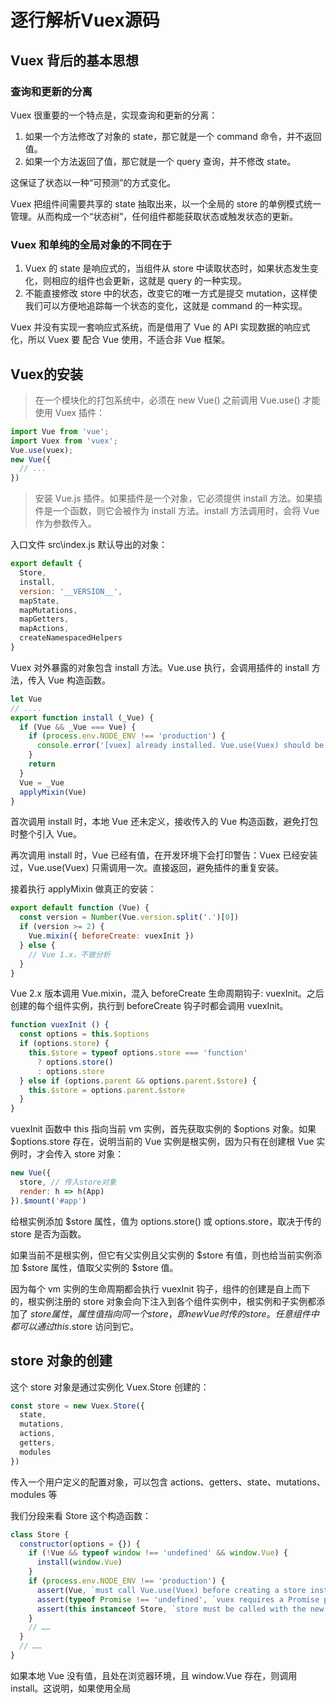 # 逐行解析Vuex源码

## Vuex 背后的基本思想

### 查询和更新的分离
Vuex 很重要的一个特点是，实现查询和更新的分离：

1. 如果一个方法修改了对象的 state，那它就是一个 command 命令，并不返回值。
2. 如果一个方法返回了值，那它就是一个 query 查询，并不修改 state。

这保证了状态以一种“可预测”的方式变化。

Vuex 把组件间需要共享的 state 抽取出来，以一个全局的 store 的单例模式统一管理。从而构成一个“状态树”，任何组件都能获取状态或触发状态的更新。

### Vuex 和单纯的全局对象的不同在于

1. Vuex 的 state 是响应式的，当组件从 store 中读取状态时，如果状态发生变化，则相应的组件也会更新，这就是 query 的一种实现。
2. 不能直接修改 store 中的状态，改变它的唯一方式是提交 mutation，这样使我们可以方便地追踪每一个状态的变化，这就是 command 的一种实现。

Vuex 并没有实现一套响应式系统，而是借用了 Vue 的 API 实现数据的响应式化，所以 Vuex 要 配合 Vue 使用，不适合非 Vue 框架。

## Vuex的安装

> 在一个模块化的打包系统中，必须在 new Vue() 之前调用 Vue.use() 才能使用 Vuex 插件：

```js
import Vue from 'vue';
import Vuex from 'vuex';
Vue.use(vuex);
new Vue({
  // ...
})
```

> 安装 Vue.js 插件。如果插件是一个对象，它必须提供 install 方法。如果插件是一个函数，则它会被作为 install 方法。install 方法调用时，会将 Vue 作为参数传入。

入口文件 src\index.js 默认导出的对象：

```js
export default {
  Store,
  install,
  version: '__VERSION__',
  mapState,
  mapMutations,
  mapGetters,
  mapActions,
  createNamespacedHelpers
}
```
Vuex 对外暴露的对象包含 install 方法。Vue.use 执行，会调用插件的 install 方法，传入 Vue 构造函数。

```js
let Vue
// ....
export function install (_Vue) {
  if (Vue && _Vue === Vue) {
    if (process.env.NODE_ENV !== 'production') {
      console.error('[vuex] already installed. Vue.use(Vuex) should be called only once.')
    }
    return
  }
  Vue = _Vue
  applyMixin(Vue)
}
```
首次调用 install 时，本地 Vue 还未定义，接收传入的 Vue 构造函数，避免打包时整个引入 Vue。

再次调用 install 时，Vue 已经有值，在开发环境下会打印警告：Vuex 已经安装过，Vue.use(Vuex) 只需调用一次。直接返回，避免插件的重复安装。

接着执行 applyMixin 做真正的安装：

```js
export default function (Vue) {
  const version = Number(Vue.version.split('.')[0])
  if (version >= 2) {
    Vue.mixin({ beforeCreate: vuexInit })
  } else {
    // Vue 1.x，不做分析
  }
}
``` 

Vue 2.x 版本调用 Vue.mixin，混入 beforeCreate 生命周期钩子: vuexInit。之后创建的每个组件实例，执行到 beforeCreate 钩子时都会调用 vuexInit。

```js
function vuexInit () {
  const options = this.$options
  if (options.store) {
    this.$store = typeof options.store === 'function'
      ? options.store()
      : options.store
  } else if (options.parent && options.parent.$store) {
    this.$store = options.parent.$store
  }
}
```

vuexInit 函数中 this 指向当前 vm 实例，首先获取实例的 $options 对象。如果 $options.store 存在，说明当前的 Vue 实例是根实例，因为只有在创建根 Vue 实例时，才会传入 store 对象：

```js
new Vue({
  store, // 传入store对象
  render: h => h(App)
}).$mount('#app')
```

给根实例添加 $store 属性，值为 options.store() 或 options.store，取决于传的 store 是否为函数。

如果当前不是根实例，但它有父实例且父实例的 $store 有值，则也给当前实例添加 $store 属性，值取父实例的 $store 值。

因为每个 vm 实例的生命周期都会执行 vuexInit 钩子，组件的创建是自上而下的，根实例注册的 store 对象会向下注入到各个组件实例中，根实例和子实例都添加了 $store 属性，属性值指向同一个 store，即 new Vue 时传的 store。任意组件中都可以通过 this.$store 访问到它。

## store 对象的创建

这个 store 对象是通过实例化 Vuex.Store 创建的：

```js
const store = new Vuex.Store({
  state,
  mutations,
  actions,
  getters,
  modules
})
```
传入一个用户定义的配置对象，可以包含 actions、getters、state、mutations、modules 等

我们分段来看 Store 这个构造函数：

```js
class Store {
  constructor(options = {}) {
    if (!Vue && typeof window !== 'undefined' && window.Vue) {
      install(window.Vue)
    }
    if (process.env.NODE_ENV !== 'production') {
      assert(Vue, `must call Vue.use(Vuex) before creating a store instance.`)
      assert(typeof Promise !== 'undefined', `vuex requires a Promise polyfill in this browser.`)
      assert(this instanceof Store, `store must be called with the new operator.`)
    }
    // ……
  }
  // ……
}
```

如果本地 Vue 没有值，且处在浏览器环境，且 window.Vue 存在，则调用 install。这说明，如果使用全局 <script> 标签引入 Vuex，不需要用户手动调用 Vue.use(Vuex)，它能主动调用 install 安装。

在开发环境中，会执行3个断言函数，如果条件不具备则会抛错。

```js
export function assert (condition, msg) {
  if (!condition) throw new Error(`[vuex] ${msg}`)
}
```
3个断言函数所做的事是：

1. 如果本地 Vue 没有值，抛错：实例化 Store 之前必须调用 Vue.use(Vuex)。
2. 如果 Promise 不能用，抛错：Vuex 需要依赖 Promise。
3. 如果 Store 函数里的 this 不是 Store 实例，抛错：Store 必须用 new 调用。

判断完环境后，往 Store 实例挂载一些属性：

```js
const { plugins = [], strict = false } = options
this._committing = false // 提交mutation的标志
this._actions = Object.create(null) // 存放用户定义的所有actions
this._actionSubscribers = [] // action订阅函数集合
this._mutations = Object.create(null) // 存放用户定义的所有mutations
this._wrappedGetters = Object.create(null) // 存放用户定义的所有getters
this._modules = new ModuleCollection(options) // module收集器
this._modulesNamespaceMap = Object.create(null) // 模块命名空间
this._subscribers = [] // 所有mutation的订阅函数
this._watcherVM = new Vue() // Vue实例，利用它的$watch方法来观测变化 
this._makeLocalGettersCache = Object.create(null)//存放生成的本地getters的缓存
// ...
```

其中的重点是：`this._modules = new ModuleCollection(options)`，稍后会仔细介绍 new ModuleCollection 做了什么事，继续看 Store：
 
```js
const store = this
const { dispatch, commit } = this
this.dispatch = function boundDispatch (type, payload) {
  return dispatch.call(store, type, payload)
}
this.commit = function boundCommit (type, payload, options) {
  return commit.call(store, type, payload, options)
}
```

store 变量保存当前 store 实例。并缓存 Store 原型的 dispatch 和 commit 方法。然后给 store 实例添加同名方法，分别实际调用原型的 dispatch 和 commit 方法，这不是多此一举，而是为了保证执行时的 this 始终指向 store 实例。

这样 commit 和 dispatch 在别的函数内调用时，this 必然指向 store 实例，比如在 dispatch 里调用 commit，或在 mutation handler 中调用 commit 提交另一个 mutation。

接着看 Store 构造函数：

```js
this.strict = strict // options的strict值赋给实例的strict
const state = this._modules.root.state
installModule(this, state, [], this._modules.root)
resetStoreVM(this, state)
plugins.forEach(plugin => plugin(this))
```

然后获取根 state。this._modules 是 ModuleCollection 的实例，它的 root 其实是根 module 对象，根 module 的 state 属性值是根state。

调用 installModule 进行模块的安装，传入 store 实例、根state、[]、根 module。

调用 resetStoreVM 函数，对 state 进行响应式化处理。

遍历 plugins 数组，逐个调用 Vuex 自己的插件函数。

到目前为止，Store 构造函数已经过了一遍。new Store 主要做了三件事：

1. 初始化一些内部属性，重点是 this._modules = new ModuleCollection(options)
2. 执行 installModule，安装模块
3. 执行 resetStoreVM，使store响应式化

我们将逐个细说这三个，我们先看实例化 Store 时配置对象该怎么传：

## Store 对象该怎么传

```js
this._modules = new ModuleCollection(options)

class ModuleCollection {
  constructor (rawRootModule) {
    this.register([], rawRootModule, false)
  }
}
```
new ModuleCollection(options) 会调用 register 函数。
```js
register (path, rawModule, runtime = true) {
  if (process.env.NODE_ENV !== 'production') {
    assertRawModule(path, rawModule)
  }
  // ...
}
```
生产环境下，会调用 assertRawModule 函数，对用户传入的配置对象做规范化校验。

```js
function assertRawModule (path, rawModule) {
  Object.keys(assertTypes).forEach(key => {
    if (!rawModule[key]) return
    const assertOptions = assertTypes[key]
    forEachValue(rawModule[key], (value, type) => {
      assert(
        assertOptions.assert(value),
        makeAssertionMessage(path, key, type, value, assertOptions.expected)
      )
    })
  })
}
```
首先会获取 assertTypes 的自有属性组成的数组，我们看看 assertTypes 对象：

```js
const functionAssert = {
  assert: value => typeof value === 'function',
  expected: 'function'
}
const objectAssert = {
  assert: value => typeof value === 'function' ||
    (typeof value === 'object' && typeof value.handler === 'function'),
  expected: 'function or object with "handler" function'
}
const assertTypes = {
  getters: functionAssert,
  mutations: functionAssert,
  actions: objectAssert
}
```
可见，Object.keys(assertTypes) 就是 ['getters','mutations','actions']

```js
Object.keys(assertTypes).forEach(key => {
    if (!rawModule[key]) return
    const assertOptions = assertTypes[key]
    forEachValue(rawModule[key], (value, type) => {
      assert(
        assertOptions.assert(value),
        makeAssertionMessage(path, key, type, value, assertOptions.expected)
      )
    })
  })
```
遍历该数组，执行回调，首先如果当前配置对象中不存在当前遍历的属性，直接返回。比如配置对象中没有传 actions，则不用校验 actions。
 
否则，获取 assertTypes 对象中对应的属性值，赋给 assertOptions，比如 'getters' 的属性值就是 functionAssert 对象

接着调用 forEachValue 函数对 key 对应的配置对象进行遍历。我们先看看 forEachValue 函数：

```js
export function forEachValue (obj, fn) {
  Object.keys(obj).forEach(key => fn(obj[key], key))
}
```

forEachValue 函数会遍历传入的 obj 对象的自有属性 key，逐个调用 fn。
```js
forEachValue(rawModule[key], (value, type) => {
  assert(
    assertOptions.assert(value),
    makeAssertionMessage(path, key, type, value, assertOptions.expected)
  )
})
```
forEachValue 会遍历 key 对应的属性值对象，执行回调，执行 assert 函数：如果 assertOptions.assert(value) 返回 false，则抛错，错误提示内容由 makeAssertionMessage 函数生成。

当 key 为 'getters'/'mutations'，则 assertOptions.assert 函数为：`value => typeof value === 'function'`

意味着，用户传的 getters 和 mutations 对象中的属性值需要传函数，否则会抛错。

当 key 为 'actions'，则 assertOptions.assert 函数就是：

```js
value => typeof value === 'function' ||
    (typeof value === 'object' && typeof value.handler === 'function')
```

这表明，用户传的 actions 对象中的属性值可以是函数，也可以是包含 handler 函数的对象，否则就会抛错。

所以 assertRawModule 函数校验用来户传入的 getters、mutations、actions 对象，如果没有按要求传就会抛错，给出提示。

## Module 收集

> store 使用单一的状态树，用一个对象包含了全部的应用层级的状态，每个应用将仅仅包含一个 store 实例。

如果应用变得很复杂，store 对象就可能很臃肿。为了解决这个问题，Vuex 允许我们将 store 分割成模块，每个模块都有自己的 state 、mutation、action、getter、甚至是嵌套模块，像下面这样从上至下进行同样方式的分割：

```js
const moduleA = {
  state: { ... },
  mutations: { ... },
  actions: { ... },
  getters: { ... }
}
const moduleB = {
  state: { ... },
  mutations: { ... },
  actions: { ... }
}
const store = new Vuex.Store({
  modules: {
    a: moduleA,
    b: moduleB
  }
})
store.state.a // -> moduleA 的状态
store.state.b // -> moduleB 的状态
```

如果把 store 本身看作是根 module，它有嵌套的子 module，形成一种用配置对象描述的树形结构。模块的收集其实靠 new ModuleCollection 实现的。

```js
class ModuleCollection {
  constructor (rawRootModule) {
    this.register([], rawRootModule, false)
  }
  register (path, rawModule, runtime = true) {
    if (process.env.NODE_ENV !== 'production') {
      assertRawModule(path, rawModule)
    }
    const newModule = new Module(rawModule, runtime)
    if (path.length === 0) {
      this.root = newModule
    } else {
      const parent = this.get(path.slice(0, -1))
      parent.addChild(path[path.length - 1], newModule)
    }
    if (rawModule.modules) {
      forEachValue(rawModule.modules, (rawChildModule, key) => {
        this.register(path.concat(key), rawChildModule, runtime)
      })
    }
  }
  // ...
}
```
register 原型方法接收的 3 个参数：

1. path：路径，是模块配置对象的属性名组成的数组，是模块的唯一标识。像刚刚的例子，根模块的 path 为[]，它的子模块 moduleA 的 path 是 ['a']，子模块 moduleB 的 path 是 ['b']，如果它们各自还有子模块，则 path 就大致形如 ['a','a1']、['b','b1']
2. rawModule：当前模块的配置对象。rawRootModule 就是实例化 Store 时传入的配置对象。我们把创建的 store 对象看作是根 module，它的配置对象看作根 module 的配置对象。
3. runtime 表示是否是一个运行时创建的 module，默认为 true。

```js
this.register([], rawRootModule, false)
```
new ModuleCollection 实际调用 register，传入 []，说明注册的是根 module。rawRootModule 是实例化 Store 时传入的配置对象。

我们分段看 register：

```js
if (process.env.NODE_ENV !== 'production') {
  assertRawModule(path, rawModule) // 对配置对象做规范化校验
}
const newModule = new Module(rawModule, runtime)
if (path.length === 0) {
  this.root = newModule
} else {
  const parent = this.get(path.slice(0, -1))
  parent.addChild(path[path.length - 1], newModule)
}
```

new Module 根据当前的配置对象创建一个 Module 实例，赋给 newModule。后面会详谈 Module 构造函数。

如果 path 是空数组，说明当前注册的是根模块，则把创建的根模块对象赋给当前 ModuleCollection 实例的 root 属性。

如果 path 不是空数组，说明当前注册的是子模块，稍后会讲解。接着：

```js
if (rawModule.modules) {
  forEachValue(rawModule.modules, (rawChildModule, key) => {
    this.register(path.concat(key), rawChildModule, runtime)
  })
}
```
如果当前配置对象传了嵌套子模块，则遍历 modules 对象里的每个子模块名 key，递归调用 register，传入的路径是 path.concat(key)，当前注册的模块的路径拼接上当前遍历的 key，就是子模块的路径。第二个参数是子模块的配置对象。

我们现在捋一捋：实例化 Store 会实例化 MoudleCollection，调用 register 进行根 module 的注册，如果根配置对象配置了嵌套的子模块，会继续调用 register 注册子 module。此时 path 不是空数组，回到刚刚的 else 语句块:

```js
if (path.length === 0) {
  this.root = newModule
} else {
  const parent = this.get(path.slice(0, -1))
  parent.addChild(path[path.length - 1], newModule)
}
```

此时 path 是当前注册的子模块的路径，path.slice(0, -1) 是父模块的 path，传入 get 方法执行，是为了获取该当前子模块的父 module 对象，我们看看 get 方法：

```js
get (path) {
  return path.reduce((module, key) => {
    return module.getChild(key)
  }, this.root)
}
```

reduce 的详细用法参考 [reduce - MDN](https://developer.mozilla.org/zh-CN/docs/Web/JavaScript/Reference/Global_Objects/Array/Reduce)

我们先看一下 getChild 和 addChild 这两个 Module 的原型方法，再回来理解 get。

```js
getChild (key) {
  return this._children[key]
}
addChild (key, module) {
  this._children[key] = module
}
```

getChild 方法返回 this._children[key]，即通过 key 获取到当前 module 的子 module 对象，我们讲 Module 构造函数时会讲 _children 属性。

addChild 方法是给当前 module 的 _children 对象，添加 key 和对应的子模块对象。

回到 get：

```js
get (path) {
  return path.reduce((module, key) => {
    return module.getChild(key)
  }, this.root)
}
```

为方便理解，假设传入 get 的 path 为 ['a','b','c']。reduce 累加器的初始值为根 module，第一次迭代中，执行回调返回模块名为 'a' 的子 module，并且它会作为下次迭代的累加器的值，即传给回调的第一个参数 module，第二次迭代执行返回 'a' 模块下的 'b' 子模块对象，以此类推，最后返回 ['a','b','c'] 对应的模块。

所以 get 方法作用是根据 path 返回对应的 module 对象。

```js
 const parent = this.get(path.slice(0, -1))
 parent.addChild(path[path.length - 1], newModule)
```

path 数组的最后一项，即当前模块名，newModule 是当前模块对象，它们被添加到父模块对象的 _children 对象中。

依靠 module 的 _children 属性，父子模块对象之间建立起联系。一个树形结构的配置对象，转成了一个个散落的有父子关系的 module 对象。

概况来说，new ModuleCollection，做了两件事：

1. 根据未加工的配置对象通过 new Module 创建 module 对象
2. 通过调用 register，建立父子 module 对象之间的联系

new Module 是在 new ModuleCollection 的过程中发生的，先生成模块对象，再建立父子模块对象的联系。

## Module 构造函数

用户定义模块的配置对象传入 new Moudle 执行后，生成 module 对象。

```js
class Module {
  constructor (rawModule, runtime) {
    this.runtime = runtime
    this._children = Object.create(null)
    this._rawModule = rawModule
    const rawState = rawModule.state
    this.state = (typeof rawState === 'function' ? rawState() : rawState) || {}
  }
  get namespaced () {
    return !!this._rawModule.namespaced
  }
  // 原型方法后续会介绍
}
```

Module 的实例会挂载 _children 属性，值为一个用来存放当前模块的子模块对象的对象。会挂载 _rawModule 属性，保存当前模块的配置对象。

先获取配置对象中 state 的属性值 rawState。然后给 Module 实例添加 state 属性，属性值为 rawState() 或 rawState，取决于 rawState 是否为函数，如果当前模块的配置对象没有传 state，则也赋为一个空对象。

和 Vue 组件里的 data 一样，用户声明模块的 state 可以传一个返回一个对象的函数，返回的对象会赋给模块的 state 属性。如果是传的是纯对象，则该 state 对象会通过引用被共享，导致它被修改时，store 或模块间数据相互污染。

因为有时我们可能需要创建一个模块的多个实例，比如，多次 new Store 创建多个 store 实例，或在一个 store 中多次注册同一个模块。

```js
get namespaced () {
  return !!this._rawModule.namespaced
}
```

namespaced 是 Module 的原型属性，代表当前模块是否开启了命名空间，Module 实例读取 namespaced 属性会触发 get 方法，根据模块的配置对象的 namespaced 属性值返回真假。

### installModule

讲完模块对象的创建和模块的收集，接着就是模块的安装，即这句：

```js
installModule(this, state, [], this._modules.root)
```
installModule 其实做了几件事：
1. 往 store._modulesNamespaceMap 对象中存入命名空间和对应的 module
2. 给模块的 state 添加子 state
3. 注册用户配置的 mutation getter 和 action
4. 递归注册子模块

```js
function installModule(store, rootState, path, module, hot) {
  const isRoot = !path.length 
  const namespace = store._modules.getNamespace(path) 
  // ...
}
```

installModule 函数接收什么参数：

- store：new Vuex.Store 时传入的 store 对象。
- rootState：根 state 对象
- path：当前的模块的路径数组
- module：当前模块对象
- hot：是否支持热重载（这里不讨论它）

installModule 代码较长，我们分段来看：

```js
const isRoot = !path.length
const namespace = store._modules.getNamespace(path)
```

变量 isRoot 的真假代表当前模块是否为根模块。接着，调用 getNamespace 根据当前模块的 path 获取当前模块的命名空间。我们看看 getNamespace：

```js
getNamespace (path) {
  let module = this.root
  return path.reduce((namespace, key) => {
    module = module.getChild(key)
    return namespace + (module.namespaced ? key + '/' : '')
  }, '')
}
```
首先获取根模块对象，然后 path.reduce 调用，累加器初始值为''，每次迭代返回的字符串覆盖给 namespace，凡是模块开启了命名空间，就将当前命名空间字符串拼上当前的模块名和'/'，否则拼接''。

迭代结束，namespace 获取到当前模块的命名空间字符串。

继续看 installModule：

```js
if (module.namespaced) {
  if (store._modulesNamespaceMap[namespace] && process.env.NODE_ENV !== 'production') {
    console.error(`[vuex] duplicate namespace ${namespace} for the namespaced module ${path.join('/')}`)
  }
  store._modulesNamespaceMap[namespace] = module
}
```
store._modulesNamespaceMap 对象存放各个开启了命名空间的模块的命名空间字符串，如果当前模块的命名空间字符串已经存在于该对象，则警告提示：重复的命名空间名。

如果不存在，则将命名空间和对应的 module 对象，添加到 _modulesNamespaceMap 对象中。

继续看 installModule 的代码：

```js
if (!isRoot && !hot) {
  const parentState = getNestedState(rootState, path.slice(0, -1))
  const moduleName = path[path.length - 1]
  store._withCommit(() => {
    if (process.env.NODE_ENV !== 'production') {
      if (moduleName in parentState) {
        console.warn(
          `[vuex] state field "${moduleName}" was overridden by a module with the same name at "${path.join('.')}"`
        )
      }
    }
    Vue.set(parentState, moduleName, module.state)
  })
}
```
如果当前模块不是根模块，且非热更新，执行 if 语句块：调用 getNestedState 获取当前模块的父模块的 state。

```js
function getNestedState (state, path) {
  return path.reduce((state, key) => state[key], state)
}
```

父模块的 path 调用 reduce，累加器的初始值为根 state，每次迭代返回出它的子模块的 state，沿着 path 路径，一个个获取子 state，直到获取到当前 state 的父 state。就比如`store.state` >> `store.state.a` >> `store.state.a.b`...

`const moduleName = path[path.length - 1]` 获取到当前模块的模块名

接着调用 store._withCommit，传入回调函数：

```js
store._withCommit(() => {
  if (process.env.NODE_ENV !== 'production') {
    if (moduleName in parentState) {
      console.warn(
        `[vuex] state field "${moduleName}" was overridden by a module with the same name at "${path.join('.')}"`
      )
    }
  }
  Vue.set(parentState, moduleName, module.state)
})
```

回调函数中：开发环境下，假设当前模块名叫 'value'，如果它的父模块 foo 的 state 对象中也有 'value'，当你通过 store.state.foo.value 获取父模块 foo 的 state 的 value 值时，你拿到的却是当前 value 模块的配置对象。父模块的 state 的 value 属性被屏蔽了。

因此，如果模块名已存在于父模块的 state 对象中，会给出报错提示。接着：

`Vue.set(parentState, moduleName, module.state)`

Vue.set 给父模块的 state 对象添加响应式属性，属性名为当前模块名，属性值为模块的 state 对象。于是，读取父模块的 state 对象中的当前模块名，就获得当前模块的 state 值。并且这些 state 属性是响应式的。

所以根 state 对象会添加它的子 state 属性，如果子模块还嵌套子模块，installModule 时会把当前模块的 state 添加到父 state 中。

我们回头看看 _withCommit 这个 Store 的原型方法

```js
_withCommit (fn) {
  const committing = this._committing
  this._committing = true
  fn()
  this._committing = committing
}
```
_withCommit 接收函数 fn，把 store._committing 置为 true，然后执行 fn，再把 store._committing 恢复为原值，保证了 fn 执行过程中 store._committing 始终为 true。

为什么要这么做？Vuex 把所有对 state 的修改 (mutation) 操作都放在 _withCommit 的回调 fn 中进行，以此保证这个过程中 store._committing 为 true，其他时候都为 false。当用户在 mutation 之外修改 state，就便于报错提示。

接下来，生成一个包含本地化的方法和属性的，类似 store 对象那样的对象 local：

```js
const local = module.context = makeLocalContext(store, namespace, path)
```

执行 makeLocalContext 方法，传入 store 对象，当前模块的命名空间，当前 path，返回值赋给 local 和 module.context。

```js
function makeLocalContext (store, namespace, path) {
  const noNamespace = namespace === ''
  const local = {
    // dispatch:....
    // commit:....
  }
  Object.defineProperties(local, {
    getters: {
      // ...
    },
    state: {
      // ...
    }
  })
  return local
}
```

noNamespace 的真假，代表该模块是否开启了命名空间。然后创建对象 local，里面定义 dispatch、commit 方法和 getters 和 state 属性，最后返回出 local 对象。

我们先看 local.dispatch：

```js
const local = {
  dispatch: noNamespace ? store.dispatch : (_type, _payload, _options) => {
    const args = unifyObjectStyle(_type, _payload, _options)
    const { payload, options } = args
    let { type } = args
    if (!options || !options.root) {
      type = namespace + type
      if (process.env.NODE_ENV !== 'production' && !store._actions[type]) {
        console.error(`[vuex] unknown local action type: ${args.type}, global type: ${type}`)
        return
      }
    }
    return store.dispatch(type, payload)
  },
}
```

如果当前模块没有开启命名空间，则 local.dispatch 就取 store.dispatch。后面会仔细讲 store.dispatch。

如果当前模块开启了命名空间，则重新定义 local.dispatch 方法，它可以接收三个参数：
1. _type：即 action 的名称
2. _payload：载荷对象
3. _options：配置对象

参数先传入 unifyObjectStyle 函数做归一化处理，返回值赋给 args：

```js
function unifyObjectStyle (type, payload, options) {
  if (isObject(type) && type.type) {
    options = payload
    payload = type
    type = type.type
  }
  if (process.env.NODE_ENV !== 'production') {
    assert(typeof type === 'string', `expects string as the type, but found ${typeof type}.`)
  }
  return { type, payload, options }
}
```

如果第一个参数传的是对象且有 type 属性，则把传入的第二个参数作为 options，第一个参数作为 payload，type 取第一个参数的 type 属性。如果 type 不是字符串，抛出错误。

最后返回出包含 type, payload, options 的对象，再从中解构出 type, payload, options 变量。

```js
dispatch: noNamespace ? store.dispatch : (_type, _payload, _options) => {  
  const args = unifyObjectStyle(_type, _payload, _options)
  const { payload, options } = args
  let { type } = args
  if (!options || !options.root) {
    type = namespace + type
    if (process.env.NODE_ENV !== 'production' && !store._actions[type]) {
      console.error(`[vuex] unknown local action type: ${args.type}, global type: ${type}`)
      return
    }
  }
  return store.dispatch(type, payload)
},
```

如果 local.dispatch 没有接收到配置对象或没传 root:true，则 type 要加上命名空间字符串作为前缀。如果接收的配置对象中传了 root:true，则 type 不做变动。

如果 store._actions 这个存放已注册的 action 方法的对象中，没有 type 对应的值，说明当前 dispatch 的 action 还没注册，报错提示并直接返回。

最后调用 store.dispatch，传入的 type 是考虑了命名空间的 type。这意味着，local.dispatch 接收到的本地 type 会在函数中转成全局 type，即考虑了命名空间，转而调用 store.dispatch。

接着看 local.commit。如果当前模块没有开启命名空间，则 local.commit 就是 store.commit，否则重新定义 local.commit：

```js
commit: noNamespace ? store.commit : (_type, _payload, _options) => {
  const args = unifyObjectStyle(_type, _payload, _options)
  const { payload, options } = args
  let { type } = args
  if (!options || !options.root) {
    type = namespace + type
    if (process.env.NODE_ENV !== 'production' && !store._mutations[type]) {
      console.error(`[vuex] unknown local mutation type: ${args.type}, global type: ${type}`)
      return
    }
  }
  store.commit(type, payload, options)
}
```

接收 mutation type、载荷对象、配置对象，传入 unifyObjectStyle 做归一化处理。再从返回值中解构出 type, payload, options 变量。

如果 local.commit 没有接收到配置对象或没传 root:true，则 type 字符串要加上命名空间字符串作为前缀，否则 type 不做改动。

接着判断，如果 store._mutations 这个存放已注册的 mutation 方法的对象里，不存在 type 对应的值，报错提示，告诉用户提交的 mutation 不存在，直接返回。

最后调用并返回 store.commit，传入的是考虑了命名空间的 type。这意味着，local.commit 接收到的本地 type 会在函数中转成全局 type，即考虑了命名空间，转而调用 store.commit

```js
Object.defineProperties(local, {
  getters: {
    get: noNamespace
      ? () => store.getters
      : () => makeLocalGetters(store, namespace)
  },
  state: {
    get: () => getNestedState(store.state, path)
  }
})
return local
```

继续给 local 对象添加两个只读的响应式属性：getters 和 state。

读取 local.getters 时，如果当前模块没有开启命名空间，则直接返回 store.getters。如果开启了命名空间，返回 makeLocalGetters 的执行结果，传入的是 store 对象和当前的命名空间。读取 local.state 时，返回当前模块的 state 对象。

看看 makeLocalGetters 函数是如何生成本地 getters 的：

```js
function makeLocalGetters (store, namespace) {
  if (!store._makeLocalGettersCache[namespace]) {
    const gettersProxy = {}
    const splitPos = namespace.length
    Object.keys(store.getters).forEach(type => {
      if (type.slice(0, splitPos) !== namespace) return
      const localType = type.slice(splitPos)
      Object.defineProperty(gettersProxy, localType, {
        get: () => store.getters[type],
        enumerable: true
      })
    })
    store._makeLocalGettersCache[namespace] = gettersProxy
  }
  return store._makeLocalGettersCache[namespace]
}
```
store._makeLocalGettersCache 对象专门缓存模块的命名空间和对应的 getters。

如果该缓存对象已经存在当前命名空间，则直接返回其缓存值，否则，执行if语句块：定义一个空对象 gettersProxy，遍历 store.getters 对象，当前遍历的 type 从开头截取一个命名空间字符串的长度，如果得到的字符串和命名空间字符串不相同，直接返回，继续遍历。

遇到相同的，则获取去掉命名空间前缀的本地 getter 名，将它作为只读属性添加到 gettersProxy 对象中，属性值是 store.getters 中对应的全局 getter。

遍历结束后，gettersProxy 对象就存放了该开启了命名空间的模块下的所有本地 getter 名，和它对应的 getter。

然后将 gettersProxy 赋给 store._makeLocalGettersCache[namespace]。因此 _makeLocalGettersCache 对象中，一个 namespace 对应一个对象，存放该模块下的 getter。

可见，makeLocalGetters 就是根据命名空间在全局 getters 对象中找出当前命名空间对应的模块的所有的 getter，返回一个 key 是本地 getter 名，val 是对应的 getter 的对象。

到此 local 对象填充完毕，里面是为当前模块设置的 dispatch、commit 方法，和 getter 和 state 属性

回到 installModule 函数，接着是对用户配置的 mutation 进行注册，调用 Module 的原型方法 forEachMutation，将回调函数传入执行

```js
module.forEachMutation((mutation, key) => {
  var namespacedType = namespace + key;
  registerMutation(store, namespacedType, mutation, local);
})
```
```js
forEachMutation (fn) {
  if (this._rawModule.mutations) {
    forEachValue(this._rawModule.mutations, fn)
  }
}
```
如果当前模块的配置对象传了 mutations，遍历该 mutations 对象执行回调。回调首先将 type 名加上当前模块的 namespace 作为前缀。然后调用 registerMutation 注册，可见注册 mutation 用的是全局 type。

```js
function registerMutation (store, type, handler, local) {
  const entry = store._mutations[type] || (store._mutations[type] = [])
  entry.push(function wrappedMutationHandler (payload) {
    handler.call(store, local.state, payload)
  })
}
```
结合`registerMutation(store, namespacedType, mutation, local);`来看

registerMutation 函数接收的这 4 个参数：

1. store：new Vuex.Store 创建的 store 实例
2. namespacedType：结合了命名空间字符串的全局 mutation 名
3. mutation：对应的处理函数。
4. local：一个包含为当前模块设置的局部化的 dispatch、commit 方法，和 getters、state 属性的对象

```js
function registerMutation (store, type, handler, local) {
  const entry = store._mutations[type] || (store._mutations[type] = [])
  entry.push(function wrappedMutationHandler (payload) {
    handler.call(store, local.state, payload)
  })
}
```

如果当前遍历的全局 mutation 名在 store._mutations 对象中没有对应的值，则将它添加进去，初始化为空数组，用来存放对应的用户配置的 handler。

接着往数组里推入 handler 的封装函数，handler 执行时的 this 指向 store，且传入 handler 的是 local.state。这样用户在书写 handler 时可以通过 this 引用到 store，通过局部的 state 名能获取到当前模块的 state 值。

遍历完当前模块的 mutations 对象后，store._mutations 对象中，每一个全局 mutation 名，对应一个存放了包裹后的 mutation 函数的数组。这就是 mutation 的注册。

接着是 action 的注册：

```js
module.forEachAction((action, key) => {
  const type = action.root ? key : namespace + key
  const handler = action.handler || action
  registerAction(store, type, handler, local)
})
```
```js
forEachAction (fn) {
  if (this._rawModule.actions) {
    forEachValue(this._rawModule.actions, fn)
  }
}
```
如果当前模块的配置对象传了 actions，则遍历 actions 对象执行 fn。在 fn 中，如果用户配置 action 时没有传 root: true，则 type 为本地的 action 名，如果配置了root: true，则 type 为命名空间字符串加上本地 action 名。

用户配置 action 时，可以传一个包含 handler 的对象，也可以直接传 handler 函数。

调用 registerAction 进行 action 的注册。

```js
function registerAction (store, type, handler, local) {
  const entry = store._actions[type] || (store._actions[type] = [])
  entry.push(function wrappedActionHandler (payload) {
    let res = handler.call(store, {
      dispatch: local.dispatch,
      commit: local.commit,
      getters: local.getters,
      state: local.state,
      rootGetters: store.getters,
      rootState: store.state
    }, payload)
    if (!isPromise(res)) {
      res = Promise.resolve(res)
    }
    if (store._devtoolHook) {
      // ...
    } else {
      return res
    }
  })
}
```
store._actions 对象存放 action 名和对应的 handler，如果该缓存对象中当前 action 名没有对应的值，则初始化为[]。然后向该数组中推入用户传的 handler 的包装函数。

包装函数中，首先调用 handler 函数，返回值赋给 res，执行时的 this 指向 store 对象，handler 接收一个和 store 实例具有相同方法的 context 对象，但 context 的 state getters commit dispatch 是局部化的属性和方法。比如，调用 context.commit 提交模块中的 mutation 时，传入本地 type 即可，即便该模块开启了命名空间。

如果返回值 res 不是 promise 实例，则将它包裹为成功值为 res 的 promise 实例，即用 action handler 经过注册后的函数执行必返回 promise 实例。

接着，对用户配置的 getter 进行注册

```js
module.forEachGetter((getter, key) => {
  const namespacedType = namespace + key
  registerGetter(store, namespacedType, getter, local)
})

forEachGetter (fn) {
  if (this._rawModule.getters) {
    forEachValue(this._rawModule.getters, fn)
  }
}
```
遍历用户给当前模块的配置对象传的 getters 对象，执行回调，在回调中，获取当前模块的命名空间和 getter 名拼接后的字符串，然后调用 registerGetter 注册 getter。

这么看来注册 getter 和 mutation 都是用的全局 type。注册 action，如果没有配置 root:true，也是使用全局 type，否则使用局部的 type。

```js
function registerGetter (store, type, rawGetter, local) {
  if (store._wrappedGetters[type]) {
    if (process.env.NODE_ENV !== 'production') {
      console.error(`[vuex] duplicate getter key: ${type}`)
    }
    return
  }
  store._wrappedGetters[type] = function wrappedGetter (store) {
    return rawGetter(local.state,local.getters,store.state,store.getters)
  }
}
```
注册 getter，如果当前全局 getter 名已经存在于 store._wrappedGetters 对象中，则报错提示：重复的 getter 名字。然后直接返回。如果不是，则往该对象中添加全局 getter 名和对应的封装后的 getter 函数。

用户配置的 rawGetter 函数执行传入的是 local.state, local.getters 和 store.state, store.getters。local.state 是当前模块下的 state。用户书写 getter 函数时，第一个参数拿到的是模块的局部 state。

到此 mutation action getter 注册完毕，来到了 installModule 的最后一步：子模块的安装：

```js
module.forEachChild((child, key) => {
  installModule(store, rootState, path.concat(key), child, hot)
})
forEachChild (fn) {
  forEachValue(this._children, fn)
}
```

遍历当前模块的 _children 数组中所有的子模块对象，递归调用 installModule，传入：store 对象，根state，子模块的 path，子模块对象本身，和 hot。子模块的 mutation、action、getter 也得到注册。


## Store原型方法commit和dispatch
### commit

更改 state 只能通过提交 mutation，mutation 和事件类似：每个 mutation 都有一个事件类型 type 和回调函数 handler，handler 是用户书写的，它接收 local.state 作为第一个参数。

commit 是 Store 的原型方法：

```js
commit (_type, _payload, _options) {
  const {type, payload, options} = unifyObjectStyle(_type, _payload, _options)
  const mutation = { type, payload }
  const entry = this._mutations[type]
  if (!entry) {
    if (process.env.NODE_ENV !== 'production') {
      console.error(`[vuex] unknown mutation type: ${type}`)
    }
    return
  }
  this._withCommit(() => {
    entry.forEach(function commitIterator (handler) {
      handler(payload)
    })
  })
  // ...
}
```
commit 可以接收 3 个参数：

1. _type：要提交的 mutation 的 type 字符串
2. _payload：载荷对象
3. _options：配置对象，比如可以传 root: true，它允许在命名空间模块里提交根的 mutation

我们分段来看看 commit 的代码：

```js
const {type, payload, options} = unifyObjectStyle(_type, _payload, _options)
const mutation = { type, payload }
```

首先，unifyObjectStyle 函数对参数做统一化处理。再解构出 type, payload, options 变量。接着创建一个包含 type 和 payload 的对象 mutation。

```js
const entry = this._mutations[type]
if (!entry) {
  if (process.env.NODE_ENV !== 'production') {
    console.error(`[vuex] unknown mutation type: ${type}`)
  }
  return
}
```
接着获取 store._mutations 对象中的 type 对应的数组，它存放的是该 type 对应的 mutation 处理函数。如果该数组不存在，说明该 mutation 没有注册过，所以无法提交该 mutation，在开发环境下打印警告，并直接返回。

接下来，继续看：

```js
this._withCommit(() => {
  entry.forEach(function commitIterator (handler) {
    handler(payload)
  })
})
```

遍历 store._mutations[type] 数组，执行数组里的 handler，传入用户调用 commit 时传入的 payload。因为 handler 执行是在修改 state，所以要 _withCommit 的包裹保证 store._committing 为 true。

接下来:
```js
this._subscribers
      .slice()
      .forEach(sub => sub(mutation, this.state))
```
store._subscribers 数组存放的是订阅 mutation 的函数，commit 提交 mutation 时，将数组中所有的订阅函数逐个执行，传入{ type, payload }和根state。通过 store.subscribe 方法注册订阅 mutation 的函数，用于追踪 state 的变化。

mutation 中必须是同步操作，即 Vuex 希望全部状态的改变都用同步方式实现。因为这样状态改变后，订阅函数执行，马上就追踪到一个新的状态。如果 mutation 中异步改变状态，订阅函数执行时，异步操作还没执行，状态的改变变得不可追踪。

### dispatch

dispatch 也是 Store 的原型方法，它的作用是分发 action。action 类似于 mutation，不同的是 action 不可以直接更改状态，但可以提交 mutation，且可以包含异步操作。

dispatch 的代码比较长，分段看：

```js
dispatch (_type, _payload) {
  const {type, payload } = unifyObjectStyle(_type, _payload)
  const action = { type, payload }
  const entry = this._actions[type]
  if (!entry) {
    if (process.env.NODE_ENV !== 'production') {
      console.error(`[vuex] unknown action type: ${type}`)
    }
    return
  }
  // ....
}
```
unifyObjectStyle 先做参数做归一化。归一化后的 type, payload 放入一个对象 action

store._actions[type] 是存放 type 对应的 action 方法的数组。如果该数组不存在，说明该 type 的 action 还没注册，报警提示，然后直接返回。

继续：

```js
try {
  this._actionSubscribers
    .slice()
    .filter(sub => sub.before)
    .forEach(sub => sub.before(action, this.state))
} catch (e) {
  if (process.env.NODE_ENV !== 'production') {
    console.warn(`[vuex] error in before action subscribers: `)
    console.error(e)
  }
}
```
遍历 store._actionSubscribers 数组，过滤出存在 before 方法的项，再将所有 before 方法遍历执行。try catch 语句捕获这个过程中的错误。

再接下来：

```js
const result = entry.length > 1
  ? Promise.all(entry.map(handler => handler(payload)))
  : entry[0](payload)
return result.then(res => {
  // ...
  return res
})
```
如果 action type 对应的 handler 有多个，可能每个都用 promise 管控了异步操作。如果只是遍历执行这些处理函数：entry.map(handler => handler(payload))，返回的数组赋给 result，由于这是同步代码，所以 result 数组里的 promise 的状态是 pending，等异步有了结果，result 数组里的 promise 才会改变状态。

而 `Promise.all(entry.map(handler => handler(payload)))` 返回一个 promise 实例，map 返回的数组里所有 promise 都成功或数组里不包含 promise 时，这个 promise 才会成功，如果其中有一个失败了，则该 promise 失败。

Promise.all 返回的 promise 实例赋给 result，起初是 pending 状态，等所有 promise 都有结果了，则 result 也有结果了。

如果 action type 的 handler 只有一个，则执行它，传入 payload，返回值赋给 result。

经过注册后的 action handler 被包裹成一个必定返回 promise 的函数，所以 entry[0](payload) 必返回 promise 实例。因此 result 必定是 promise 实例。

```js
return result.then(res => {
  try {
    this._actionSubscribers
      .filter(sub => sub.after)
      .forEach(sub => sub.after(action, this.state))
  } catch (e) {
    if (process.env.NODE_ENV !== 'production') {
      console.warn(`[vuex] error in after action subscribers: `)
      console.error(e)
    }
  }
  return res
})
```

异步有了结果，promise 成功的话，执行 then 的成功回调，在成功回调中，遍历 store._actionSubscribers 数组，过滤出带有 after 方法的项，遍历执行所有 after 方法，最后返回出 res。

store.dispatch 最后返回 then 返回的 promise。用户可以用它继续 then，并在成功回调中拿到 res。

```js
store.dispatch('actionA').then((res) => {
  // ....
})
```
res 是 actionA 函数返回的 promise 里的成功值，如果 handler 有多个，则它是数组。如果只有一个，则它是单个值。

## resetStoreVM

现在来到实例化 Store 构造函数的核心三件事的最后一件：响应式化 state

```js
resetStoreVM(this, state)
```
为什么要响应变化，因为在各个 Vue 实例里用到 store 的 state 的话，希望每当状态发生变化时，相应的组件会得到更新

传入 resetStoreVM 的 this 是 store 对象，state 是根 state，我们看看 resetStoreVM：

```js
function resetStoreVM (store, state, hot) {
  const oldVm = store._vm
  store.getters = {}
  store._makeLocalGettersCache = Object.create(null)
  const wrappedGetters = store._wrappedGetters
  const computed = {}
  forEachValue(wrappedGetters, (fn, key) => {
    computed[key] = partial(fn, store)
    Object.defineProperty(store.getters, key, {
      get: () => store._vm[key],
      enumerable: true
    })
  })
  // ...
}
```

首先将 store._vm 赋给 oldVm，缓存一下旧的 vm 实例。然后给 store 对象上添加 getters 和 _makeLocalGettersCache 属性，值均为一个空对象。

store._wrappedGetters 对象存放已注册的 getter 方法。再定义一个 computed 空对象。遍历已注册的 getter 方法，往 computed 对象添加同名方法，方法值为 partial(fn, store)。

```js
function partial (fn, arg) {
  return () => {
    return fn(arg)
  }
}
```

传入 partial 的是已注册的 getter 方法和 store 对象，返回一个新的函数，新函数实际执行 getter 方法，getter 执行接收 store 对象。

为什么不直接给 computed 对象添加 getter。因为为了 getter 在外部调用时，也能引用 partial 函数作用域中的 store 这个私有形参，形成了闭包，而 partial 的 store 也通过闭包引用了 resetStoreVM 的私有形参 store，所以 store 不会随着 resetStoreVM 函数执行结束而销毁。否则 resetStoreVM 执行后，store 就不再驻留在内存中了，getter 方法中引用不到 store 对象。

接着往 store.getters 这个空对象添加只读属性，属性名是 getter 名，读取返回 store._vm[key]

```js
Object.defineProperty(store.getters, key, {
  get: () => store._vm[key],
  enumerable: true
})
```

问题来了，store._vm 是怎么来的，上面怎么会有 getter 的同名属性？接着看 resetStoreVM 函数：

```js
const silent = Vue.config.silent
Vue.config.silent = true
store._vm = new Vue({
  data: {
    $$state: state
  },
  computed
})
Vue.config.silent = silent
```
首先缓存 Vue.config.silent 的值。然后将 Vue.config.silent 置为 true，创建 Vue 实例完后将它恢复为原来的值，保证了这期间 Vue 不会打印日志与警告。因为借用 Vue 创建实例的过程可能会存在一些不严格的模式，但不希望因此报错。

实例化 Vue 时，$$state 会转成响应式属性，它的属性值：根state 会被深度观测，内部属性也响应式化。

我们知道，安装了 Vuex 后，之后创建的所有 vm 实例能引用到 store 对象。读取 vm.$store.state，即读取 store.state，而 Store 构造函数有 state 原型属性：
，
```js
get state () {
  return this._vm._data.$$state
}
```

返回的是 store._vm._data.$$state。我们知道，Vue 把 data 数据挂载到 vm 实例的 _data 上，所以 store._vm._data 访问到的是定义的 data 对象，store._vm._data.$$state 访问的是 data 中的 $$state，即根state。

这样就实现了在vm实例中，通过 vm.$store.state 访问根 state 对象，并且 state 对象内部的属性是响应式的。

```js
store._vm = new Vue({
  // ...
  computed
})
```
并且，computed 对象作为 computed 选项传入 new Vue，里面存放的 getter 方法被注册为计算属性。

举个例子，在某个 vm 实例中访问 vm.$store.getters.xxx，即访问 store.getters.xxx。前面讲过，Vuex 已经向 store.getters 对象添加了响应式只读属性 xxx，因此会触发 get 方法，返回 store._vm.xxx

```js
Object.defineProperty(store.getters, key, {
  get: () => store._vm[key],
  enumerable: true
})
```

xxx 这个 getter 名已经被注册为 store._vm 的计算属性了，所以 store._vm.xxx 可以访问到 xxx 的 getter 方法。

继续看 resetStoreVM：

```js
if (store.strict) {
  enableStrictMode(store)
}
```
如果是严格模式，调用 enableStrictMode 函数，传入 store

```js
function enableStrictMode (store) {
  store._vm.$watch(function () { return this._data.$$state }, () => {
    if (process.env.NODE_ENV !== 'production') {
      assert(store._committing, `do not mutate vuex store state outside mutation handlers.`)
    }
  }, { deep: true, sync: true })
}
```
由 Vue 源码可知，$watch 执行会执行 `function () { return this._data.$$state }` 函数，从而收集创建出来的 watcher，watcher 监听了 `store._vm._data.$$state` 这个数据属性，配置对象是 `{ deep: true, sync: true }` 意味着 $$state 属性值(根state)会被深度观测，当 state 发生变化时，watcher 的 update 方法执行，会重新求值，并执行 $watch 的回调函数。

在该回调函数中，如果当前 store._committing 为 false，则会抛错。因为 mutation 执行期间之外 _committing 都是false，说明 state 在 mutation 函数以外被修改。所以 enableStrictMode 函数为 state 设置了一个监听，在它被修改时执行回调，给用户提示。

接着：

```js
if (oldVm) {
  if (hot) {
    store._withCommit(() => {
      oldVm._data.$$state = null
    })
  }
  Vue.nextTick(() => oldVm.$destroy())
}
```
如果之前就创建过 store.vm，现在 resetStoreVM 要创建新的 vm 和 watcher，要销毁旧的 vm 实例，但不希望在同步代码中销毁，会阻塞代码的执行，所以调用 nextTick 方法将销毁的操作放到异步队列中。销毁旧的 vm 实例意味着会将创建的 watcher 销毁，不再监听 state 

resetStoreVM 函数就看完了。

## 辅助函数的实现

### mapState

在组件中使用 state 数据 xxx 可以通过 this.$store.state.xxx，为了简便，可以将 xxx 声明为当前组件的计算属性。当一个组件需要使用到多个 state 时，逐一声明为计算属性也很麻烦。这时就需要 mapState 辅助函数：
```js
const mapState = normalizeNamespace((namespace, states) => {
  var res = {};
  if (process.env.NODE_ENV !== 'production' && !isValidMap(states)) {
    console.error('[vuex] mapState: mapper parameter must be either an Array or an Object')
  }
  normalizeMap(states).forEach(function (ref) {
    // ...
  });
  return res
});
```

mapState 是 normalizeNamespace 函数的返回值，看看 normalizeNamespace 函数：

```js
function normalizeNamespace (fn) {
  return (namespace, map) => {
    if (typeof namespace !== 'string') {
      map = namespace
      namespace = ''
    } else if (namespace.charAt(namespace.length - 1) !== '/') {
      namespace += '/'
    }
    return fn(namespace, map)
  }
}
```
normalizeNamespace 接收函数 fn，返回新的函数，因此 mapState 指向该新函数。如果 namespace 接收的不是字符串，就把它赋给 map，namespace 赋为''。如果 namespace 是字符串，但末尾字符不是"/" ，会给它的末尾加上"/"。

处理后的 namespace 和 map 传入 fn 执行，mapState 函数最后返回它的执行结果：
```js
const mapState = normalizeNamespace((namespace, states) => {
  var res = {};
  if (process.env.NODE_ENV !== 'production' && !isValidMap(states)) {
    console.error('[vuex] mapState: mapper parameter must be either an Array or an Object')
  }
  normalizeMap(states).forEach(({ key, val }) => {
    // ...
  });
  return res
});
```

fn 执行，规定 states 必须是数组或纯对象，并最后返回 res 对象。因此 mapState 函数返回 res 对象。

继续看回调 fn，normalizeMap(states) 返回了什么？

```js
function normalizeMap (map) {
  if (!isValidMap(map)) return []
  return Array.isArray(map)
    ? map.map(key => ({ key, val: key }))
    : Object.keys(map).map(key => ({ key, val: map[key] }))
}
```
normalizeMap(states) 的 states 即用户调用 mapState 时传入的数组或对象，如果都不是，让它为[]，如果 states 为数组，比如 mapState(['count', 'hhah'])，则将数组每项 key 字符串转成{ key: key, val: key }。

```js
mapState({
  a: state => state.some.nested.module.a,
  b: state => state.some.nested.module.b
})
```

如上，如果 states 是对象，获取对象中的所有属性组成的数组，将数组的每项 key 字符串转成 { key: key, val: map[key] }

可见 normalizeMap 函数将调用 mapState 时传入的 map 转成一个由对象组成的数组。然后对它 forEach 遍历：

```js
normalizeMap(states).forEach(({ key, val }) => {
  res[key] = function mappedState () {
    let state = this.$store.state
    let getters = this.$store.getters
    if (namespace) {
      const module = getModuleByNamespace(this.$store, 'mapState', namespace)
      if (!module) return
      state = module.context.state
      getters = module.context.getters
    }
    return typeof val === 'function'
      ? val.call(this, state, getters)
      : state[val]
  }
  // mark vuex getter for devtools
  res[key].vuex = true
})
```

forEach 的回调中，key 拿到当前遍历对象中的 key 值，val 拿到对象中的 val 值。然后给 res 对象添加方法，方法名为 key，方法为 mappedState 函数。

mappedState 函数首先获取到全局 state 和 getters 赋给 state 和 getters。如果用户调用 mapState 传了 namespace 字符串，否则它为''，所以如果 namespace 存在，调用 getModuleByNamespace 获取对应的 module 对象。

```js
function getModuleByNamespace (store, helper, namespace) {
  const module = store._modulesNamespaceMap[namespace]
  if (process.env.NODE_ENV !== 'production' && !module) {
    console.error(`[vuex] module namespace not found in ${helper}(): ${namespace}`)
  }
  return module
}
```

我们知道，经过 installModule 后，所有命名空间和它对应的模块对象已经缓存到 store._modulesNamespaceMap。在该对象中找到并返回 namespace 对应的 module。

```js
normalizeMap(states).forEach(({ key, val }) => {
  res[key] = function mappedState () {
    let state = this.$store.state
    let getters = this.$store.getters
    if (namespace) {
      const module = getModuleByNamespace(this.$store, 'mapState', namespace)
      if (!module) return
      state = module.context.state
      getters = module.context.getters
    }
    return typeof val === 'function'
      ? val.call(this, state, getters)
      : state[val]
  }
  // mark vuex getter for devtools
  res[key].vuex = true
})
```
如果用户 mapstate 传的命名空间没有写对，没有获取到对应的 module，则 mappedState 就直接返回。如果获取到了，则把当前模块的 state 和 getters 覆盖给 state 和 getters，说明如果用户 mapstate 时传了命名空间，并且它有对应的模块，则 state 和 getters 是本地的 state 和 getters。

mappedState 函数会根据 val 是否是函数，返回 val.call(this, state, getters) 或 state[val]

val 是 normalizeMap(states) 数组中当前遍历对象的 val 值，如果它是函数，说明用户调用 mapState 传的是包含函数的对象，则直接调用 val，执行时 this 指向当前 Vue 实例，因为 mapState 调用的环境中，this 指向当前 Vue 实例。val 执行传入 state，getters，说明用户书写 val 函数可以接收到 state 和 getters。

如果 val 不是函数，说明用户调用 mapState 传的是由 state 名组成的数组，那么返回 state 对象中 val 对应的 state 值。

综上可知：mapState 函数的第一个参数可以选传模块的命名空间字符串，第二个参数可以传由 state 名组成的数组，这样 state 名就映射为同名的计算属性。也可以传一个对象，属性是自定义属性名，属性值可以是函数，也可以是 state 名字符串。

mapState 最后返回 res 对象，里面存放的属性名可能是 state 名，或用户自定义的属性名，属性值是 mappedState 函数，函数执行返回 state 对象中对应 state 值，或是 val 函数的执行返回值

因此，你可以这么使用mapState

比如
```js
computed: mapState({
  count: state => state.count,
  countAlias: 'count',  
  countPlus (state) { //没有用箭头函数，因为this要指向当前组件实例
    return state.count + this.localCount
  }
})
```
传入 mapState 的对象就是 map 对象，经过 normalizeMap 的处理，转成由对象{ key, val }组成的数组，遍历该数组，往 res 对象里添加方法，方法名为 key，如果 val 是函数，就直接返回 val 的执行结果，如果不是，就返回 state 中 val 的值。

用户给 mapState 传入的 map 可以是数组，比如：

```js
computed: mapState([
  'count', // 映射 this.count 为 store.state.count
  'xxxxx'
])
```
mapState 会将数组的每项转成 {'count': 'count'} 这样的对象，遍历数组，往 res 对象添加方法，方法名为'count'，方法本身执行返回 store.state.count

mapState 返回的 res 对象，利用对象展开运算符，将里面的方法直接混入到 computed 的选项对象中，且不会影响用户定义别的计算属性：

```js
computed: {
  localComputed () { /* ... */ },
  ...mapState({
    // ...
  })
}
```

带命名空间的模块里的 state 怎么通过 mapState 获取？可以这么写

```js
computed: {
  ...mapState({
    a: state => state.some.nested.module.a,
    b: state => state.some.nested.module.b
  })
},
```
"a"、"b" 是用户起的计算属性名，属性值是返回 state 数据的函数，这样就能绑定带命名空间的模块，但这么写明显比较繁琐。

用户 mapState 时第一个参数可以传模块的空间命名字符串，这样所有的绑定会自动将该模块作为上下文。

```js
computed: {
  ...mapState('some/nested/module', {
    a: state => state.a,
    b: state => state.b
  })
},
```
前面说过，mapState 会根据命名空间获取对应的模块，然后函数中的 state 就不再是全局 state，而被覆盖为对应模块的本地 state，剩下的逻辑和前面一样，传入的 map 对象中的函数的 state 参数拿到的是当前模块的本地 state。

到此 mapState 的内部实现就讲完了。

### mapGetters
和 mapState 的实现很像。
```js
var mapGetters = normalizeNamespace((namespace, getters) => {
  const res = {}
  normalizeMap(getters).forEach(({ key, val }) => {
    val = namespace + val
    res[key] = function mappedGetter () {
      if (namespace && !getModuleByNamespace(this.$store, 'mapGetters', namespace)) {
        return
      }
      if (process.env.NODE_ENV !== 'production' && !(val in this.$store.getters)) {
        console.error(`[vuex] unknown getter: ${val}`)
        return
      }
      return this.$store.getters[val]
    }
    res[key].vuex = true
  })
  return res
})
```
我们这直接讲了，不分段了。mapGetters 接收 namespace（可选）和 getters（一个map对象），mapGetters 指向 normalizeNamespace 执行返回的函数，mapGetters 执行实际执行传入 normalizeNamespace 的回调函数。

用户传的 map 对象有两种形式：

1. ['getter1', 'getter2']   数组项就是 store 里 getter 的实际名称
2. { myGetter1: 'getter1'}  你想将 getter 起另外的名称，就这样使用对象去定义

在这个回调函数中，首先定义一个待返回的对象 res，将传入的 map 对象经过 normalizeMap 处理成数组，对应上面的例子分别是：

1. [{'getter1':'getter1'}, {'getter2':'getter2'}]
1. [{'myGetter1':'getter1'}]

调用 forEach 函数进行遍历，key 取到数组当前遍历对象里的 key，val 取它的 val，如果存在命名空间的话，val 字符串前面还要拼上命名空间字符串

往 res 对象中添加键值对，属性值为 key，属性值为 mappedGetter 函数，函数执行返回 store 里的 getters 中 val 对应的 getter，最后 mapGetters 执行返回出这个 res 对象

所以 ...mapGetter(...) 可以直接放在 computed 选项的配置对象中，被注册为计算属性，处理函数返回值是 store.getters 对应的属性值

### mapActions
```js
  var mapActions = normalizeNamespace((namespace, actions) => {
    const res = {}
    normalizeMap(actions).forEach(({ key, val }) => {
      res[key] = function mappedAction (...args) {
        // get dispatch function from store
        let dispatch = this.$store.dispatch
        if (namespace) {
          const module = getModuleByNamespace(this.$store, 'mapActions', namespace)
          if (!module) return
          dispatch = module.context.dispatch
        }
        return typeof val === 'function'
          ? val.apply(this, [dispatch].concat(args))
          : dispatch.apply(this.$store, [val].concat(args))
      }
    })
    return res
  })
```

和前面俩一样，mapActions 执行实际执行传入 normalizeNamespace 的回调。

在回调函数中，准备一个空对象 res。

normalizeMap 会将 mapActions 接收的 action 对象格式化成一个数组，每一项都是一个类似这样的对象：{ key: key, val: val }，遍历数组，往 res 对象中添加键值对：action 名和它对应的 mappedAction 函数。res 对象经过展开后可以注册在 methods 选项对象中，所以这个 mappedAction 函数就是一个 method。

args 是 mappedAction 函数所接收的参数数组，这个函数中，首先用 dispatch 变量缓存 this.$store.dispatch 的方法，如果 namespace 存在，说明 mapActions 时传入的第一个参数是带命名空间的字符串，根据 namespace 获取对应的模块，获取不到就直接返回，然后把 dispatch 变量覆盖为所找到的模块对应的 dispatch 方法，这是 local 的本地化的 dispatch。

最后判断 val 是否是函数，即用户传入的 map 对象的 val 是否是函数，是则直接调用，this 指向当前 Vue 实例。

如果不是一个函数，则调用 dispatch 方法，this 指向 store 对象，传入 action 的实际名称，即 val，和作为 method 接收的参数 args。比如，用户会这么写：
```js
methods:{
  ...mapActions(['action1', 'action2']),

  ...mapActions({
    myAction3: 'action3'
  }),
}
```
第一个mapActions执行返回的对象大致是：{ 'action1': 函数1, 'action2': 函数2 }

这个对象被展开后，混入 methods 配置对象中，那么函数 1 作为 method，它接收的参数组成了数组 args

函数 1 主要是调用 dispatch.apply(this.$store, [val].concat(args))，即 this.$store.dispatch('action1', ...args)

就像下面这样：

```js
methods：{
  action1(...args){
    // ...
    return this.$store.dispatch('action1', ...args)
  }
}
```
第二个 mapActions 执行返回的对象，会像这样：{ 'myAction3' : 函数3 }

这个对象被展开后混入 methods 配置对象中，它接收的参数组成了数组 args。

```js
methods：{
  myAction3(...args){
    // ...
    return this.$store.dispatch('action3', ...args)
  }
}
```

所以函数 3 主要就是调用并返回 this.$store.dispatch('action3', ...args)

### mapMutations

```js
var mapMutations = normalizeNamespace((namespace, mutations) => {
    const res = {}
    normalizeMap(mutations).forEach(({ key, val }) => {
      res[key] = function mappedMutation (...args) {
        let commit = this.$store.commit
        if (namespace) {
          const module = getModuleByNamespace(this.$store, 'mapMutations', namespace)
          if (!module) return
          commit = module.context.commit
        }
        return typeof val === 'function'
          ? val.apply(this, [commit].concat(args))
          : commit.apply(this.$store, [val].concat(args))
      }
    })
    return res
  })
```
同样的，mapMutations 执行相当于执行 (namespace, mutations) => {....} 这个回调，返回出对象 res。

用户可以这么使用：

```js
methods: {
  ...mapMutations(['muta1',  'muta2' ]),
  ...mapMutations({ myMuta3: 'muta3' })
}
```
比如第一个，返回的 res 对象就像这样: { 'muta1': 函数1 ,  'muta2': 函数2  }

将这个对象展开放入 methods 配置对象中，'muta1' 就成了 method 名，method 值为函数1，函数 1 接收的参数数组为 args

函数1 就是源码中的 mappedMutation 函数，它首先获取 this.$store.commit，如果用户在 mapMutation 时第一个参数传了模块命名空间字符串，就获取模块本地化的 commit，然后 执行 commit.apply(this.$store, [val].concat(args))，也就是 `this.$store.commit('muta1', ...args)`

第二个也类似，相当于注册这样的 method：

```js
methods:{
  myMuta3(...args){
    // ...
    return this.$store.commit('muta3' , ...args)
  }
}
```

现在好像 Vuex源码基本分析完了。。
